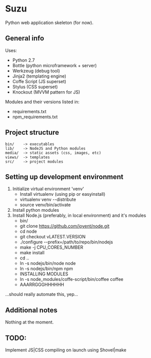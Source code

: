 # Suzu

Python web application skeleton (for now).

## General info

Uses:

* Python 2.7
* Bottle (python microframework + server)
* Werkzeug (debug tool)
* Jinja2 (templating engine)
* Coffe Script (JS superset)
* Stylus (CSS superset)
* Knockout (MVVM pattern for JS)

Modules and their versions listed in:

* requirements.txt
* npm_requirements.txt

## Project structure

    bin/    -> executables
    lib/    -> NodeJS and Python modules
    media/  -> static assets (css, images, etc)
    views/  -> templates
    src/    -> project modules

## Setting up development environment

1. Initialize virtual environment 'venv'
    - Install virtualenv (using pip or easyinstall)
    - virtualenv venv --distribute
    - source venv/bin/activate
2. Install python modules
3. Install Node.js (preferably, in local environment) and it's modules
    - bin/
    - git clone https://github.com/joyent/node.git
    - cd node
    - git checkout vLATEST.VERSION
    - ./configure --prefix=/path/to/repo/bin/nodejs
    - make -j CPU_CORES_NUMBER
    - make install
    - cd ..
    - ln -s nodejs/bin/node node
    - ln -s nodejs/bin/npm npm
    - INSTALLING MODULES
    - ln -s node_modules/coffe-script/bin/coffee coffee
    - AAARRGGGHHHHHH

...should really automate this, yep...

## Additional notes

Nothing at the moment.

## TODO:

Implement JS|CSS compiling on launch using Shovel|make
